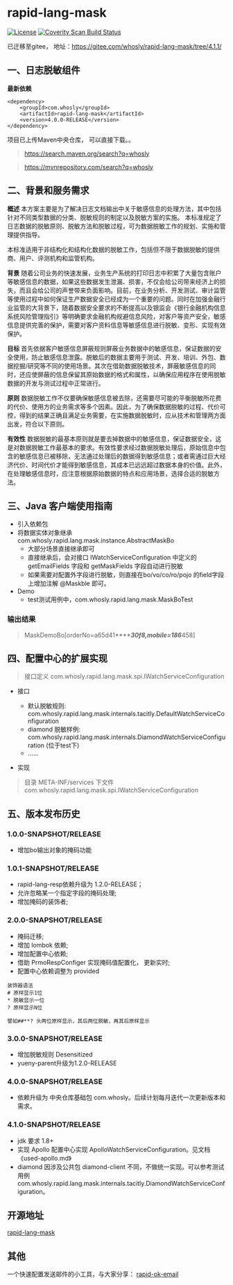 ﻿rapid-lang-mask
================
[![License](https://img.shields.io/badge/License-Apache%202.0-blue.svg)](https://opensource.org/licenses/Apache-2.0)
<a href="">
  <img alt="Coverity Scan Build Status" src="https://img.shields.io/coverity/scan/8244.svg"/>
</a>


已迁移至gitee， 地址：https://gitee.com/whosly/rapid-lang-mask/tree/4.1.1/

## 一、日志脱敏组件
**最新依赖**
```
<dependency>
    <groupId>com.whosly</groupId>
    <artifactId>rapid-lang-mask</artifactId>
    <version>4.0.0-RELEASE</version>
</dependency>
```

项目已上传Maven中央仓库， 可以直接下载。。
> https://search.maven.org/search?q=whosly

>https://mvnrepository.com/search?q=whosly

## 二、背景和服务需求
**概述**
   本方案主要是为了解决日志文档输出中关于敏感信息的处理方法，其中包括针对不同类型数据的分类、脱敏规则的制定以及脱敏方案的实施。
   本标准规定了日志数据的脱敏原则、脱敏方法和脱敏过程，可为数据脱敏工作的规划、实施和管理提供指导。
   
   本标准适用于非结构化和结构化数据的脱敏工作，包括但不限于数据脱敏的提供商、用户、评测机构和监管机构。

**背景**
   随着公司业务的快速发展，业务生产系统的打印日志中积累了大量包含账户等敏感信息的数据，如果这些数据发生泄漏、损害，不仅会给公司带来经济上的损失，而且会给公司的声誉带来负面影响。目前，在业务分析、开发测试、审计监管等使用过程中如何保证生产数据安全已经成为一个重要的问题。同时在加强金融行业监管的大背景下，随着数据安全要求的不断提高以及银监会《银行金融机构信息系统风险管理指引》等明确要求金融机构规避信息风险，对客户等资产安全，敏感信息提供完善的保护，需要对客户资料信息等敏感信息进行脱敏、变形、实现有效保护。

**目标**
   首先依据客户敏感信息屏蔽规则屏蔽业务数据中的敏感信息，保证数据的安全使用，防止敏感信息泄露。脱敏后的数据主要用于测试、开发、培训、外包、数据挖掘/研究等不同的使用场景。其次在借助数据脱敏技术，屏蔽敏感信息的同时，还应使屏蔽的信息保留其原始数据的格式和属性，以确保应用程序在使用脱敏数据的开发与测试过程中正常进行。
   
**原则**
   数据脱敏工作不仅要确保敏感信息被去除，还需要尽可能的平衡脱敏所花费的代价、使用方的业务需求等多个因素。因此，为了确保数据脱敏的过程、代价可控，得到的结果正确且满足业务需要，在实施数据脱敏时，应从技术和管理两方面出发，符合以下原则。
   
**有效性**
   数据脱敏的最基本原则就是要去掉数据中的敏感信息，保证数据安全，这是对数据脱敏工作最基本的要求。有效性要求经过数据脱敏处理后，原始信息中包含的敏感信息已被移除，无法通过处理后的数据得到敏感信息；或者需通过巨大经济代价、时间代价才能得到敏感信息，其成本已远远超过数据本身的价值。此外，在处理敏感信息时，应注意根据原始数据的特点和应用场景，选择合适的脱敏方法。


## 三、Java 客户端使用指南
* 引入依赖包
* 将数据实体对象继承 com.whosly.rapid.lang.mask.instance.AbstractMaskBo
  + 大部分场景直接继承即可
  + 直接继承后，会对接口 IWatchServiceConfiguration 中定义的 getEmailFields 字段和 getMaskFields 字段自动进行脱敏
  + 如果需要对配置外字段进行脱敏，则直接在bo/vo/co/ro/pojo 的field字段上增加注解 @Maskble 即可。
* Demo
  + test测试用例中，com.whosly.rapid.lang.mask.MaskBoTest
  
### 输出结果
> MaskDemoBo[orderNo=a65d41*********30f8,mobile=186*****458]


## 四、配置中心的扩展实现
> 接口定义
> com.whosly.rapid.lang.mask.spi.IWatchServiceConfiguration

* 接口
  + 默认脱敏规则: com.whosly.rapid.lang.mask.internals.tacitly.DefaultWatchServiceConfiguration
  + diamond 脱敏样例: com.whosly.rapid.lang.mask.internals.DiamondWatchServiceConfiguration (位于test下)
  + ......
  
* 实现
> 目录  META-INF/services 下文件 com.whosly.rapid.lang.mask.spi.IWatchServiceConfiguration


## 五、版本发布历史
### 1.0.0-SNAPSHOT/RELEASE
* 增加bo输出对象的掩码功能

### 1.0.1-SNAPSHOT/RELEASE
* rapid-lang-resp依赖升级为 1.2.0-RELEASE；
* 允许忽略某一个指定字段的掩码处理;
* 增加掩码的装饰者;

### 2.0.0-SNAPSHOT/RELEASE
* 掩码迁移;
* 增加 lombok 依赖;
* 增加配置中心依赖;
* 借助 PrmoRespConfiger 实现掩码值配置化， 更新实时;
* 配置中心依赖调整为 provided

```
装饰器语法
# 原样显示1位
* 脱敏显示一位
? 原样显示N位

譬如##**? 头两位原样显示，其后两位脱敏，再其后原样显示
```

### 3.0.0-SNAPSHOT/RELEASE
* 增加脱敏规则 Desensitized
* yueny-parent升级为1.2.0-RELEASE

### 4.0.0-SNAPSHOT/RELEASE
* 依赖升级为 中央仓库基础包 com.whosly。后续计划每月迭代一次更新版本和需求。

### 4.1.0-SNAPSHOT/RELEASE
* jdk 要求 1.8+ 
* 实现 Apollo 配置中心实现 ApolloWatchServiceConfiguration。见文档 《used-apollo.md》
* diamond 因涉及公共包 diamond-client 不同，不做统一实现。可以参考测试用例 com.whosly.rapid.lang.mask.internals.tacitly.DiamondWatchServiceConfiguration。


## 开源地址
[rapid-lang-mask](https://github.com/yueny/rapid-lang-mask)

## 其他
一个快速配置发送邮件的小工具，与大家分享：
[rapid-ok-email](https://github.com/yueny/rapid-ok-email)
